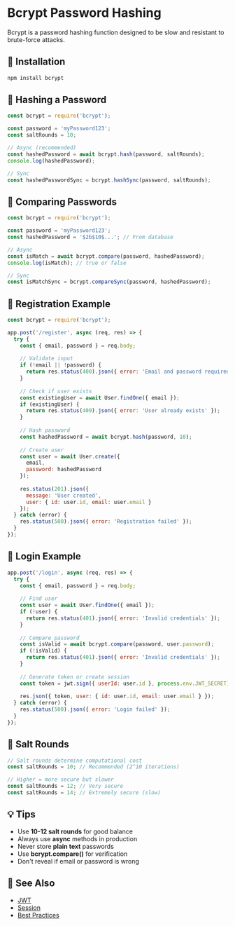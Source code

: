 # Bcrypt Password Hashing

Bcrypt is a password hashing function designed to be slow and resistant to brute-force attacks.

## 🔹 Installation

```bash
npm install bcrypt
```

## 🔹 Hashing a Password

```js
const bcrypt = require('bcrypt');

const password = 'myPassword123';
const saltRounds = 10;

// Async (recommended)
const hashedPassword = await bcrypt.hash(password, saltRounds);
console.log(hashedPassword);

// Sync
const hashedPasswordSync = bcrypt.hashSync(password, saltRounds);
```

## 🔹 Comparing Passwords

```js
const bcrypt = require('bcrypt');

const password = 'myPassword123';
const hashedPassword = '$2b$10$...'; // From database

// Async
const isMatch = await bcrypt.compare(password, hashedPassword);
console.log(isMatch); // true or false

// Sync
const isMatchSync = bcrypt.compareSync(password, hashedPassword);
```

## 🔹 Registration Example

```js
const bcrypt = require('bcrypt');

app.post('/register', async (req, res) => {
  try {
    const { email, password } = req.body;
    
    // Validate input
    if (!email || !password) {
      return res.status(400).json({ error: 'Email and password required' });
    }
    
    // Check if user exists
    const existingUser = await User.findOne({ email });
    if (existingUser) {
      return res.status(409).json({ error: 'User already exists' });
    }
    
    // Hash password
    const hashedPassword = await bcrypt.hash(password, 10);
    
    // Create user
    const user = await User.create({
      email,
      password: hashedPassword
    });
    
    res.status(201).json({ 
      message: 'User created',
      user: { id: user.id, email: user.email }
    });
  } catch (error) {
    res.status(500).json({ error: 'Registration failed' });
  }
});
```

## 🔹 Login Example

```js
app.post('/login', async (req, res) => {
  try {
    const { email, password } = req.body;
    
    // Find user
    const user = await User.findOne({ email });
    if (!user) {
      return res.status(401).json({ error: 'Invalid credentials' });
    }
    
    // Compare password
    const isValid = await bcrypt.compare(password, user.password);
    if (!isValid) {
      return res.status(401).json({ error: 'Invalid credentials' });
    }
    
    // Generate token or create session
    const token = jwt.sign({ userId: user.id }, process.env.JWT_SECRET);
    
    res.json({ token, user: { id: user.id, email: user.email } });
  } catch (error) {
    res.status(500).json({ error: 'Login failed' });
  }
});
```

## 🔹 Salt Rounds

```js
// Salt rounds determine computational cost
const saltRounds = 10; // Recommended (2^10 iterations)

// Higher = more secure but slower
const saltRounds = 12; // Very secure
const saltRounds = 14; // Extremely secure (slow)
```

## 💡 Tips

- Use **10-12 salt rounds** for good balance
- Always use **async** methods in production
- Never store **plain text** passwords
- Use **bcrypt.compare()** for verification
- Don't reveal if email or password is wrong

## 🔗 See Also

- [JWT](./jwt.md)
- [Session](./session.md)
- [Best Practices](./best-practices.md)
